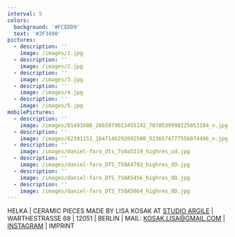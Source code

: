 ```yaml
---
interval: 5
colors:
  background: '#FCEDD9'
  text: '#2F3490'
pictures:
  - description: ''
    image: /images/1.jpg
  - description: ''
    image: /images/2.jpg
  - description: ''
    image: /images/3.jpg
  - description: ''
    image: /images/4.jpg
  - description: ''
    image: /images/5.jpg
mobilePictures:
  - description: ''
    image: /images/81491686_2665979013455142_7070539999225053184_n.jpg
  - description: ''
    image: /images/82391151_1647146292092508_5236574777556074496_n.jpg
  - description: ''
    image: /images/daniel-faro_dts_7s0a5319_highres_od.jpg
  - description: ''
    image: /images/daniel-faro_DTS_7S0A4793_highres_OD.jpg
  - description: ''
    image: /images/daniel-faro_DTS_7S0A5456_highres_OD.jpg
  - description: ''
    image: /images/daniel-faro_DTS_7S0A5064_highres_OD.jpg
---
```


HELKA | CERAMIC PIECES MADE BY LISA KOSAK AT [STUDIO ARGILE](https://www.studioargile.com/) | WARTHESTRASSE 68 | 12051 | BERLIN | MAIL: [KOSAK.LISA@GMAIL.COM](mailto:kosak.lisa@gmail.com) | [INSTAGRAM](https://www.instagram.com/helkagram) | IMPRINT
